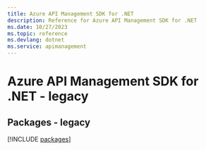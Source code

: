```yaml
---
title: Azure API Management SDK for .NET
description: Reference for Azure API Management SDK for .NET
ms.date: 10/27/2023
ms.topic: reference
ms.devlang: dotnet
ms.service: apimanagement
---
```

# Azure API Management SDK for .NET - legacy
## Packages - legacy
[!INCLUDE [packages](api-management-index.md)]